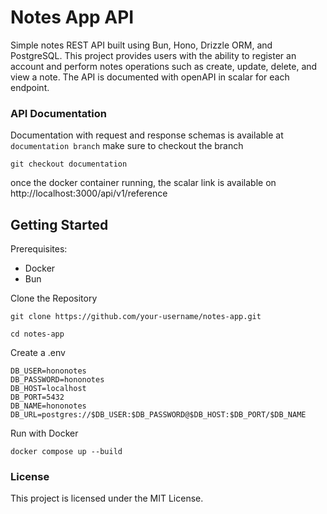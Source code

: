 # Notes App API

Simple notes REST API built using Bun, Hono, Drizzle ORM, and PostgreSQL. This project provides users with the ability to register an account and perform notes operations such as create, update, delete, and view a note. The API is documented with openAPI in scalar for each endpoint.

### API Documentation

Documentation with request and response schemas is available at `documentation branch` make sure to checkout the branch

```
git checkout documentation
```

once the docker container running, the scalar link is available on
http://localhost:3000/api/v1/reference

## Getting Started

Prerequisites:

- Docker
- Bun

Clone the Repository

```
git clone https://github.com/your-username/notes-app.git

cd notes-app
```

Create a .env

```
DB_USER=hononotes
DB_PASSWORD=hononotes
DB_HOST=localhost
DB_PORT=5432
DB_NAME=hononotes
DB_URL=postgres://$DB_USER:$DB_PASSWORD@$DB_HOST:$DB_PORT/$DB_NAME
```

Run with Docker

```
docker compose up --build
```

### License

This project is licensed under the MIT License.
